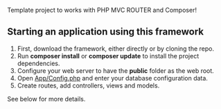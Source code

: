 Template project to works with PHP MVC ROUTER and Composer!

## Starting an application using this framework

1. First, download the framework, either directly or by cloning the repo.
1. Run **composer install** or **composer update** to install the project dependencies.
1. Configure your web server to have the **public** folder as the web root.
1. Open [App/Config.php](App/Config.php) and enter your database configuration data.
1. Create routes, add controllers, views and models.

See below for more details.